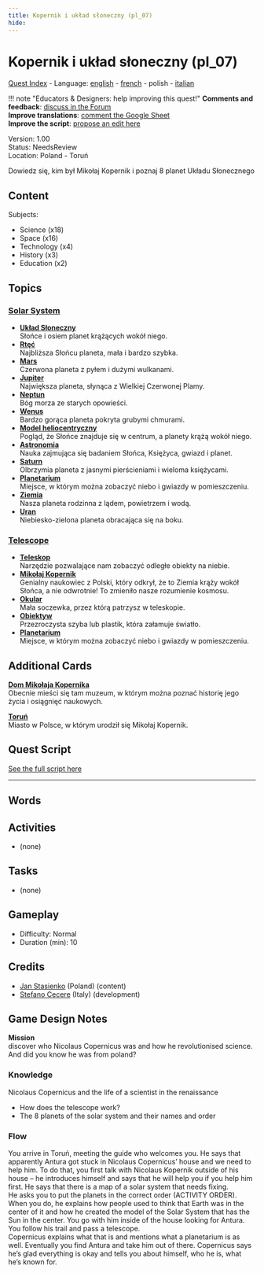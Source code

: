 ```yaml
---
title: Kopernik i układ słoneczny (pl_07)
hide:
---
```


# Kopernik i układ słoneczny (pl_07)
[Quest Index](./index.pl.md) - Language: [english](./pl_07.md) - [french](./pl_07.fr.md) - polish - [italian](./pl_07.it.md)

!!! note "Educators & Designers: help improving this quest!"
    **Comments and feedback**: [discuss in the Forum](https://vgwb.discourse.group/t/pl-07-copernicus-and-the-solar-system/38/1)  
    **Improve translations**: [comment the Google Sheet](https://docs.google.com/spreadsheets/d/1FPFOy8CHor5ArSg57xMuPAG7WM27-ecDOiU-OmtHgjw/edit?gid=783699917#gid=783699917)  
    **Improve the script**: [propose an edit here](https://github.com/vgwb/Antura/blob/main/Assets/_discover/_quests/PL_07%20Solar%20System/PL_07%20Solar%20System%20-%20Yarn%20Script.yarn)  

Version: 1.00  
Status: NeedsReview  
Location: Poland - Toruń

Dowiedz się, kim był Mikołaj Kopernik i poznaj 8 planet Układu Słonecznego

## Content
Subjects: 

  - Science (x18)
  - Space (x16)
  - Technology (x4)
  - History (x3)
  - Education (x2)

## Topics
### [Solar System](../topics/index.md#solar_system)

  - **[Układ Słoneczny](../cards/index.md#solar_system)**  
    Słońce i osiem planet krążących wokół niego.  
  - **[Rtęć](../cards/index.md#mercury)**  
    Najbliższa Słońcu planeta, mała i bardzo szybka.  
  - **[Mars](../cards/index.md#mars)**  
    Czerwona planeta z pyłem i dużymi wulkanami.  
  - **[Jupiter](../cards/index.md#jupiter)**  
    Największa planeta, słynąca z Wielkiej Czerwonej Plamy.  
  - **[Neptun](../cards/index.md#neptune)**  
    Bóg morza ze starych opowieści.  
  - **[Wenus](../cards/index.md#venus)**  
    Bardzo gorąca planeta pokryta grubymi chmurami.  
  - **[Model heliocentryczny](../cards/index.md#heliocentric_model)**  
    Pogląd, że Słońce znajduje się w centrum, a planety krążą wokół niego.  
  - **[Astronomia](../cards/index.md#astronomy)**  
    Nauka zajmująca się badaniem Słońca, Księżyca, gwiazd i planet.  
  - **[Saturn](../cards/index.md#saturn)**  
    Olbrzymia planeta z jasnymi pierścieniami i wieloma księżycami.  
  - **[Planetarium](../cards/index.md#planetarium)**  
    Miejsce, w którym można zobaczyć niebo i gwiazdy w pomieszczeniu.  
  - **[Ziemia](../cards/index.md#earth)**  
    Nasza planeta rodzinna z lądem, powietrzem i wodą.  
  - **[Uran](../cards/index.md#uranus)**  
    Niebiesko-zielona planeta obracająca się na boku.  
### [Telescope](../topics/index.md#telescope)

  - **[Teleskop](../cards/index.md#telescope)**  
    Narzędzie pozwalające nam zobaczyć odległe obiekty na niebie.  
  - **[Mikołaj Kopernik](../cards/index.md#nicolaus_copernicus)**  
    Genialny naukowiec z Polski, który odkrył, że to Ziemia krąży wokół Słońca, a nie odwrotnie! To zmieniło nasze rozumienie kosmosu.  
  - **[Okular](../cards/index.md#eyepiece)**  
    Mała soczewka, przez którą patrzysz w teleskopie.  
  - **[Obiektyw](../cards/index.md#lens)**  
    Przezroczysta szyba lub plastik, która załamuje światło.  
  - **[Planetarium](../cards/index.md#planetarium)**  
    Miejsce, w którym można zobaczyć niebo i gwiazdy w pomieszczeniu.  

## Additional Cards
**[Dom Mikołaja Kopernika](../cards/index.md#nicolaus_copernicus_house)**  
Obecnie mieści się tam muzeum, w którym można poznać historię jego życia i osiągnięć naukowych.  

**[Toruń](../cards/index.md#torun)**  
Miasto w Polsce, w którym urodził się Mikołaj Kopernik.  

## Quest Script

[See the full script here](./pl_07-script.pl.md)

---

## Words
## Activities
- (none)

## Tasks
- (none)
## Gameplay
- Difficulty: Normal
- Duration (min): 10
## Credits
- [Jan Stasienko](mailto:jan.stasienko@dsw.edu.pl) (Poland) (content)
- [Stefano Cecere](https://stefanocecere.com) (Italy) (development)

## Game Design Notes
**Mission**  
discover who Nicolaus Copernicus was and how he revolutionised science.
And did you know he was from poland?

### Knowledge
Nicolaus Copernicus and the life of a scientist in the renaissance  

- How does the telescope work?
- The 8 planets of the solar system and their names and order

### Flow
You arrive in Toruń, meeting the guide who welcomes you. He says that apparently Antura got stuck in Nicolaus Copernicus’ house and we need to help him. To do that, you first talk with Nicolaus Kopernik outside of his house – he introduces himself and says that he will help you if you help him first. He says that there is a map of a solar system that needs fixing.  
He asks you to put the planets in the correct order (ACTIVITY ORDER).  
When you do, he explains how people used to think that Earth was in the center of it and how he created the model of the Solar System that has the Sun in the center. You go with him inside of the house looking for Antura. You follow his trail and pass a telescope.  
Copernicus explains what that is and mentions what a planetarium is as well. Eventually you find Antura and take him out of there. Copernicus says he’s glad everything is okay and tells you about himself, who he is, what he’s known for.

